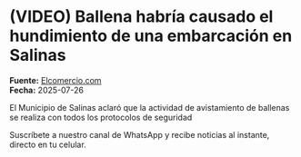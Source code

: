# (VIDEO) Ballena habría causado el hundimiento de una embarcación en Salinas

**Fuente:** [Elcomercio.com](https://www.elcomercio.com/actualidad/ecuador/video-ballena-habria-causado-hundimiento-embarcacion-salinas/)  
**Fecha:** 2025-07-26

El Municipio de Salinas aclaró que la actividad de avistamiento de ballenas se realiza con todos los protocolos de seguridad

Suscríbete a nuestro canal de WhatsApp y recibe noticias al instante, directo en tu
 celular.
